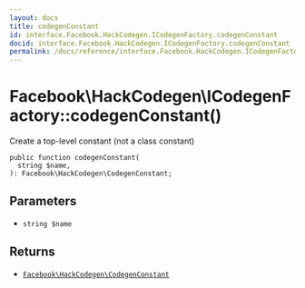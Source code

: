 ```yaml
---
layout: docs
title: codegenConstant
id: interface.Facebook.HackCodegen.ICodegenFactory.codegenConstant
docid: interface.Facebook.HackCodegen.ICodegenFactory.codegenConstant
permalink: /docs/reference/interface.Facebook.HackCodegen.ICodegenFactory.codegenConstant.md
---
```

# Facebook\\HackCodegen\\ICodegenFactory::codegenConstant()




Create a top-level constant (not a class constant)




``` Hack
public function codegenConstant(
  string $name,
): Facebook\HackCodegen\CodegenConstant;
```




## Parameters




+ ` string $name `




## Returns




* [` Facebook\HackCodegen\CodegenConstant `](<class.Facebook.HackCodegen.CodegenConstant.md>)